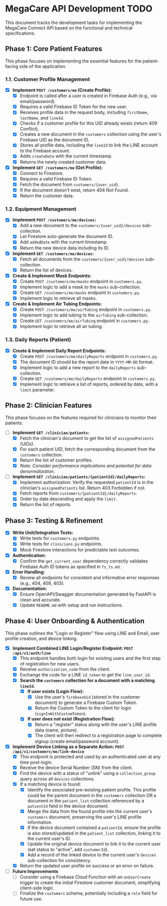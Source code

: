 # MegaCare API Development TODO

This document tracks the development tasks for implementing the MegaCare Connect API based on the functional and technical specifications.
## Phase 1: Core Patient Features

This phase focuses on implementing the essential features for the patient-facing side of the application.

### 1.1. Customer Profile Management
- [x] **Implement `POST /customers/me` (Create Profile):**
  - [x] Endpoint is called after a user is created in Firebase Auth (e.g., via email/password).
  - [x] Requires a valid Firebase ID Token for the new user.
  - [x] Receives profile data in the request body, including `firstName`, `lastName`, and `lineId`.
  - [x] Checks if a customer profile for this UID already exists (return 409 Conflict).
  - [x] Creates a new document in the `customers` collection using the user's Firebase UID as the document ID.
  - [x] Stores all profile data, including the `lineId` to link the LINE account to the Firebase account.
  - [x] Adds `createDate` with the current timestamp.
  - [x] Returns the newly created customer data.
- [x] **Implement `GET /customers/me` (Get Profile):**
  - [x] Connect to Firestore.
  - [x] Requires a valid Firebase ID Token.
  - [x] Fetch the document from `customers/{user_uid}`.
  - [x] If the document doesn't exist, return 404 Not Found.
  - [x] Return the customer data.

### 1.2. Equipment Management
- [x] **Implement `POST /customers/me/devices`:**
  - [x] Add a new document to the `customers/{user_uid}/devices` sub-collection.
  - [x] Let Firestore auto-generate the document ID.
  - [x] Add `addedDate` with the current timestamp.
  - [x] Return the new device data including its ID.
- [x] **Implement `GET /customers/me/devices`:**
  - [x] Fetch all documents from the `customers/{user_uid}/devices` sub-collection.
  - [x] Return the list of devices.
- [x] **Create & Implement Mask Endpoints:**
  - [x] Create `POST /customers/me/masks` endpoint in `customers.py`.
  - [x] Implement logic to add a mask to the `masks` sub-collection.
  - [x] Create `GET /customers/me/masks` endpoint in `customers.py`.
  - [x] Implement logic to retrieve all masks.
- [x] **Create & Implement Air Tubing Endpoints:**
  - [x] Create `POST /customers/me/airTubing` endpoint in `customers.py`.
  - [x] Implement logic to add tubing to the `airTubing` sub-collection.
  - [x] Create `GET /customers/me/airTubing` endpoint in `customers.py`.
  - [x] Implement logic to retrieve all air tubing.

### 1.3. Daily Reports (Patient)
- [x] **Create & Implement Daily Report Endpoints:**
  - [x] Create `POST /customers/me/dailyReports` endpoint in `customers.py`.
  - [x] The document ID should be the report date in `YYYY-MM-DD` format.
  - [x] Implement logic to add a new report to the `dailyReports` sub-collection.
  - [x] Create `GET /customers/me/dailyReports` endpoint in `customers.py`.
  - [x] Implement logic to retrieve a list of reports, ordered by date, with a `limit` parameter.

## Phase 2: Clinician Features

This phase focuses on the features required for clinicians to monitor their patients.

- [ ] **Implement `GET /clinician/patients`:**
  - [x] Fetch the clinician's document to get the list of `assignedPatients` (UIDs).
  - [x] For each patient UID, fetch the corresponding document from the `customers` collection.
  - [x] Return the list of customer profiles.
  - [x] *Note: Consider performance implications and potential for data denormalization.*
- [ ] **Implement `GET /clinician/patients/{patientId}/dailyReports`:**
  - [x] Implement authorization: Verify the requested `patientId` is in the clinician's `assignedPatients` list. Return 403 Forbidden if not.
  - [x] Fetch reports from `customers/{patientId}/dailyReports`.
  - [x] Order by date descending and apply the `limit`.
  - [x] Return the list of reports.

## Phase 3: Testing & Refinement

- [x] **Write Unit/Integration Tests:**
  - [x] Write tests for `customers.py` endpoints.
  - [x] Write tests for `clinicians.py` endpoints.
  - [x] Mock Firestore interactions for predictable test outcomes.
- [x] **Authentication:**
  - [x] Confirm the `get_current_user` dependency correctly validates Firebase Auth ID tokens as specified in `fs_ts.md`.
- [x] **Error Handling:**
  - [x] Review all endpoints for consistent and informative error responses (e.g., 404, 409, 403).
- [x] **Documentation:**
  - [x] Ensure OpenAPI/Swagger documentation generated by FastAPI is clean and accurate.
  - [x] Update `README.md` with setup and run instructions.

## Phase 4: User Onboarding & Authentication

This phase outlines the "Login or Register" flow using LINE and Email, user profile creation, and device linking.

- [x] **Implement Combined LINE Login/Register Endpoint: `POST /api/v1/auth/line`**
  - [x] This endpoint handles both login for existing users and the first step of registration for new users.
  - [x] Receive `authorization_code` from the client.
  - [x] Exchange the code for a LINE `id_token` to get the `line_user_id`.
  - [x] **Search the `customers` collection for a document with a matching `lineId`.**
    - [x] **If user exists (Login Flow):**
      - [x] Use the user's `firebaseUid` (stored in the customer document) to generate a Firebase Custom Token.
      - [x] Return the Custom Token to the client for login (`signInWithCustomToken`).
    - [x] **If user does not exist (Registration Flow):**
      - [x] Return a "register" status along with the user's LINE profile data (name, picture).
      - [x] The client will then redirect to a registration page to complete signup (create email/password account).

- [x] **Implement Device Linking as a Separate Action: `POST /api/v1/customers/me/link-device`**
  - [x] This endpoint is protected and used by an authenticated user at any time post-login.
  - [x] Receive the device Serial Number (SN) from the client.
  - [x] Find the device with a status of "unlink" using a `collection_group` query across all `devices` collections.
  - [x] If a matching device is found:
    - [x] Identify the associated pre-existing patient profile. This profile could be the parent document in the `customers` collection OR a document in the `patient_list` collection referenced by a `patientId` field in the device document.
    - [x] Merge the data from the found profile into the current user's `customers` document, preserving the user's LINE profile information.
    - [x] If the device document contained a `patientId`, ensure the profile is also stored/updated in the `patient_list` collection, linking it to the current user's ID.
    - [x] Update the original device document to link it to the current user (set status to "active", add `customerId`).
    - [x] Add a record of the linked device to the current user's `devices` sub-collection for consistency.
  - [x] Return the updated user profile on success or an error on failure.

- [ ] **Future Improvements**
  - [ ] Consider using a Firebase Cloud Function with an `onUserCreate` trigger to create the initial Firestore customer document, simplifying client-side logic.
  - [ ] Finalize the `customers` schema, potentially including a `role` field for future use.